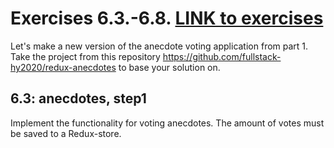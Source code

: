 # Exercises 6.3.-6.8. [LINK to exercises](https://fullstackopen.com/en/part6/flux_architecture_and_redux#exercises-6-3-6-8)
Let's make a new version of the anecdote voting application from part 1. Take the project from this repository https://github.com/fullstack-hy2020/redux-anecdotes to base your solution on.

## 6.3: anecdotes, step1
Implement the functionality for voting anecdotes. The amount of votes must be saved to a Redux-store.
